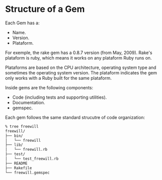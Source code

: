 # Structure of a Gem
 
Each Gem has a:

* Name.
* Version.
* Plataform.

For exemple, the rake gem has a 0.8.7 version (from May, 2009). Rake's plataform is ruby, which means it works on any plataform Ruby runs on.

Plataforms are based on the CPU architecture, operating system type and sometimes the operating system version. The plataform indicates the gem only works with a Ruby built for the same plataform.

Inside gems are the following components:

* Code (including tests and supporting utilities).
* Documentation.
* gemspec.

Each gem follows the same standard strucutre of code organization:

```txt
% tree freewill
freewill/
├── bin/
│   └── freewill
├── lib/
│   └── freewill.rb
├── test/
│   └── test_freewill.rb
├── README
├── Rakefile
└── freewill.gemspec
```
